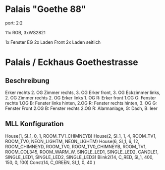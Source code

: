 # Palais "Goethe 88"

port: 2:2

11x RGB, 3xWS2821

1x Fenster EG
2x Laden Front
2x Laden seitlich
# Palais / Eckhaus Goethestrasse

## Beschreibung

Erker rechts 2. OG
Zimmer rechts, 3. OG
Erker front, 3. OG
Eckzimmer links, 2. OG
Zimmer rechts 2. OG
Erker links 1. OG
R: Erker front 1.OG G: Fenster rechts 1.OG  B: Fenster links hinten, 2.OG 
R: Fenster rechts hinten, 3. OG G: Fenster Front 2.OG B: Fenster rechts 2.OG
R: Alarmanlage, G: Dach, B: leer


## MLL Konfiguration

House(1, SI_1, 0, 1, ROOM_TV1_CHIMNEYB)
House(2, SI_1, 1, 4, ROOM_TV1, ROOM_TV0, NEON_LIGHTM, NEON_LIGHTM)
House(6, SI_1, 6, 12,
    ROOM_CHIMNEYD,
    ROOM_TV0, 
    ROOM_TV0_CHIMNEYB, 
    ROOM_TV1,
    ROOM_COL345,
    ROOM_WARM_W,
    SINGLE_LED1, SINGLE_LED2, CANDLE1,
    SINGLE_LED1, SINGLE_LED2, SINGLE_LED3) 
Blink2(14, C_RED, SI_1, 400, 150, 0, 100)
Const(14, C_GREEN, SI_1, 0, 40 )